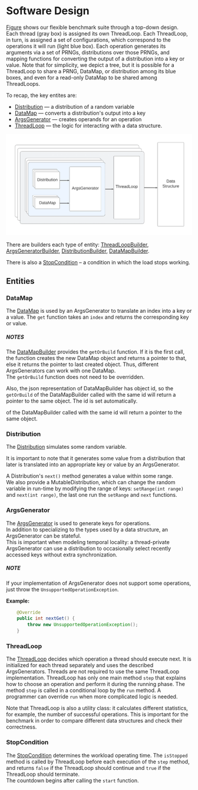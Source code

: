 # Software Design

[Figure](#bench_uml) shows our flexible benchmark suite through a top-down design.
Each thread (gray box) is assigned its own ThreadLoop.
Each ThreadLoop, in turn, is assigned a set of configurations,
which correspond to the operations it will run (light blue box).
Each operation generates its arguments via a set of PRNGs, distributions over those PRNGs,
and mapping functions for converting the output of a distribution into a key or value.
Note that for simplicity, we depict a tree, but it is possible for a ThreadLoop to share a PRNG, DataMap,
or distribution among its blue boxes, and even for a read-only DataMap to be shared among ThreadLoops.

[//]: # (The workload consists of 4 types of entities:)
To recap, the key entites are:
+ [Distribution](./src/contention/benchmark/workload/distributions/abstractions/Distribution.java) — a distribution of a random variable
+ [DataMap](./src/contention/benchmark/workload/data/map/abstractions/DataMap.java) — converts a distribution's output into a key
+ [ArgsGenerator](./src/contention/benchmark/workload/args/generators/abstractions/ArgsGenerator.java) — creates operands for an operation
+ [ThreadLoop](./src/contention/benchmark/workload/thread/loops/abstractions/ThreadLoop.java) — the logic for interacting with a data structure.


<a id="bench_uml">![bench_uml.png](./bench_uml.png)</a>


There are builders each type of entity:
[ThreadLoopBuilder](./src/contention/benchmark/workload/thread/loops/abstractions/ThreadLoopBuilder.java),
[ArgsGeneratorBuilder](./src/contention/benchmark/workload/args/generators/abstractions/ArgsGeneratorBuilder.java),
[DistributionBuilder](./src/contention/benchmark/workload/distributions/abstractions/DistributionBuilder.java),
[DataMapBuilder](./src/contention/benchmark/workload/data/map/abstractions/DataMapBuilder.java).

There is also a [StopCondition](./src/contention/benchmark/workload/stop/condition/StopCondition.java)
– a condition in which the load stops working.

[//]: # (It will be described later.)

## Entities

### DataMap

The [DataMap](./src/contention/benchmark/workload/data/map/abstractions/DataMap.java) is used by an ArgsGenerator
to translate an index into a key or a value. The `get` function takes an `index` and returns the corresponding key or value.

##### NOTES
The [DataMapBuilder](./src/contention/benchmark/workload/data/map/abstractions/DataMapBuilder.java) provides the `getOrBuild` function.
If it is the first call, the function creates the new DataMap object and returns a pointer to that,
else it returns the pointer to last created object. Thus, different ArgsGenerators can work with one DataMap.  
The `getOrBuild` function does not need to be overridden. 


Also, the json representation of DataMapBuilder has object id, 
so the `getOrBuild` of the DataMapBuilder called with the same id will return a pointer to the same object.
The id is set automatically.

of the DataMapBuilder called with the same id will return a pointer to the same object.

[//]: # (This function creates the new object if)

### Distribution

The [Distribution](./src/contention/benchmark/workload/distributions/abstractions/Distribution.java) simulates some random variable.

It is important to note that it generates some value from a distribution 
that later is translated into an appropriate key or value by an ArgsGenerator. 

A Distribution's `next()` method generates a value within some range.  
We also provide a MutableDistribution, which can change the random variable in run-time by modifying the range of keys:
`setRange(int range)` and `next(int range)`, the last one run the `setRange` and `next` functions.

### ArgsGenerator

The [ArgsGenerator](./src/contention/benchmark/workload/args/generators/abstractions/ArgsGenerator.java) is used to generate keys for operations.  
In addition to specializing to the types used by a data structure, an ArgsGenerator can be stateful.  
This is important when modeling temporal locality: 
a thread-private ArgsGenerator can use a distribution 
to occasionally select recently accessed keys without extra synchronization.

##### NOTE
If your implementation of ArgsGenerator does not support some operations, 
just throw the `UnsupportedOperationException`. 

__Example:__
```java
    @Override
    public int nextGet() {
        throw new UnsupportedOperationException();
    }
```

### ThreadLoop

The [ThreadLoop](./src/contention/benchmark/workload/thread/loops/abstractions/ThreadLoop.java) decides which operation a thread should execute next. 
It is initialized for each thread separately and uses the described ArgsGenerators. 
Threads are not required to use the same ThreadLoop implementation. 
ThreadLoop has only one main method `step` 
that explains how to choose an operation and perform it during the running phase.
The method `step` is called in a conditional loop by the `run` method.
A programmer can override `run` when more complicated logic is needed.

Note that ThreadLoop is also a utility class: it calculates different statistics, 
for example, the number of successful operations. 
This is important for the benchmark in order to compare different data structures and check their correctness.


### StopCondition

The [StopCondition](./src/contention/benchmark/workload/stop/condition/StopCondition.java) determines the workload operating time.
The `isStopped` method is called by ThreadLoop before each execution of the `step` method, 
and returns `false` if the ThreadLoop should continue and `true` if the ThreadLoop should terminate.  
The countdown begins after calling the `start` function. 




